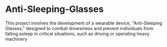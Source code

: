 # Anti-Sleeping-Glasses
This project involves the development of a wearable device, "Anti-Sleeping Glasses," designed to combat drowsiness and prevent individuals from falling asleep in critical situations, such as driving or operating heavy machinery
